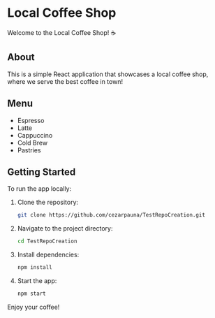 # Local Coffee Shop

Welcome to the Local Coffee Shop! ☕

## About
This is a simple React application that showcases a local coffee shop, where we serve the best coffee in town!

## Menu
- Espresso
- Latte
- Cappuccino
- Cold Brew
- Pastries

## Getting Started
To run the app locally:
1. Clone the repository:
   ```bash
   git clone https://github.com/cezarpauna/TestRepoCreation.git
   ```
2. Navigate to the project directory:
   ```bash
   cd TestRepoCreation
   ```
3. Install dependencies:
   ```bash
   npm install
   ```
4. Start the app:
   ```bash
   npm start
   ```

Enjoy your coffee!